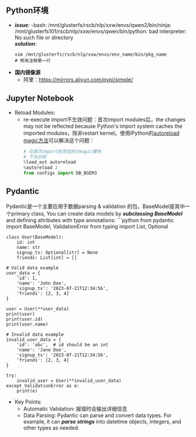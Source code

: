 ## Python环境
- ***issue***: -bash: /mnt/glusterfs/rscb/nlp/xxw/envs/qwen2/bin/ninja: /mnt/glusterfs101/rscb/nlp/xxw/envs/qwen/bin/python: bad interpreter: No such file or directory<br>
    ***solution***: 
    ```cli
    vim /mnt/glusterfs/rscb/nlp/xxw/envs/env_name/bin/pkg_name
    # 修改注释第一行
- **国内镜像源**
    * 阿里：https://mirrors.aliyun.com/pypi/simple/


## Jupyter Notebook
* Reload Modules:
    - re-execute import不生效问题：首次import modules后，the changes may not be reflected because Python's import system caches the imported modules，除非restart kernel。使用iPython的[autoreload magic方法](https://ipython.readthedocs.io/en/stable/config/extensions/autoreload.html)可以解决这个问题：
        ```python
        # 在首次import前添加执行magic模块
        # 下为示例
        %load_ext autoreload
        %autoreload 2
        from configs import DB_BGEM3


## Pydantic
Pydantic是一个主要应用于数据parsing & validation 的包，BaseModel是其中一个primary class, You can create data models by ***subclassing BaseModel*** and defining attributes with type annotations:
    ```python
    from pydantic import BaseModel, ValidationError
    from typing import List, Optional

    class User(BaseModel):
        id: int
        name: str
        signup_ts: Optional[str] = None
        friends: List[int] = []

    # Valid data example
    user_data = {
        'id': 1,
        'name': 'John Doe',
        'signup_ts': '2023-07-21T12:34:56',
        'friends': [2, 3, 4]
    }

    user = User(**user_data)
    print(user)
    print(user.id)
    print(user.name)

    # Invalid data example
    invalid_user_data = {
        'id': 'abc',  # id should be an int
        'name': 'Jane Doe',
        'signup_ts': '2023-07-21T12:34:56',
        'friends': [2, 3, 4]
    }

    try:
        invalid_user = User(**invalid_user_data)
    except ValidationError as e:
        print(e)
* Key Points:
    - Automatic Validation: 报错时会输出详细信息
    - Data Parsing: Pydantic can parse and convert data types. For example, it can ***parse strings*** into datetime objects, integers, and other types as needed.